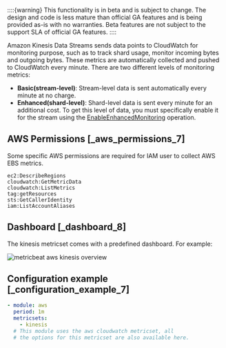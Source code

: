 ::::{warning}
This functionality is in beta and is subject to change. The design and code is less mature than official GA features and is being provided as-is with no warranties. Beta features are not subject to the support SLA of official GA features.
::::


Amazon Kinesis Data Streams sends data points to CloudWatch for monitoring purpose, such as to track shard usage, monitor incoming bytes and outgoing bytes. These metrics are automatically collected and pushed to CloudWatch every minute. There are two different levels of monitoring metrics:

* **Basic(stream-level)**: Stream-level data is sent automatically every minute at no charge.
* **Enhanced(shard-level)**: Shard-level data is sent every minute for an additional cost. To get this level of data, you must specifically enable it for the stream using the [EnableEnhancedMonitoring](https://docs.aws.amazon.com/kinesis/latest/APIReference/API_EnableEnhancedMonitoring.html) operation.


## AWS Permissions [_aws_permissions_7]

Some specific AWS permissions are required for IAM user to collect AWS EBS metrics.

```
ec2:DescribeRegions
cloudwatch:GetMetricData
cloudwatch:ListMetrics
tag:getResources
sts:GetCallerIdentity
iam:ListAccountAliases
```


## Dashboard [_dashboard_8]

The kinesis metricset comes with a predefined dashboard. For example:

![metricbeat aws kinesis overview](images/metricbeat-aws-kinesis-overview.png)


## Configuration example [_configuration_example_7]

```yaml
- module: aws
  period: 1m
  metricsets:
    - kinesis
  # This module uses the aws cloudwatch metricset, all
  # the options for this metricset are also available here.
```
